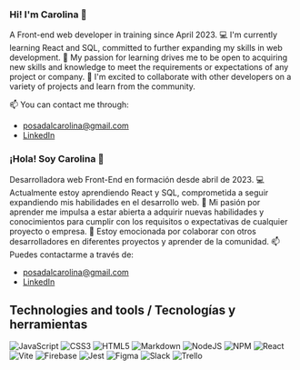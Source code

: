 ### Hi! I'm Carolina 👋
A Front-end web developer in training since April 2023. 
💻 I'm currently learning React and SQL, committed to further expanding my skills in web development.
🌱 My passion for learning drives me to be open to acquiring new skills and knowledge to meet the requirements or expectations of any project or company.
🤝 I'm excited to collaborate with other developers on a variety of projects and learn from the community.

📫 You can contact me through:
- posadalcarolina@gmail.com
- [LinkedIn](https://www.linkedin.com/in/carolina-posada-lopez/)

### ¡Hola! Soy Carolina 👋
Desarrolladora web Front-End en formación desde abril de 2023. 
💻 Actualmente estoy aprendiendo React y SQL, comprometida a seguir expandiendo mis habilidades en el desarrollo web.
🌱 Mi pasión por aprender me impulsa a estar abierta a adquirir nuevas habilidades y conocimientos para cumplir con los requisitos o expectativas de cualquier proyecto o empresa.
🤝 Estoy emocionada por colaborar con otros desarrolladores en diferentes proyectos y aprender de la comunidad.
📫 Puedes contactarme a través de:
- posadalcarolina@gmail.com
- [LinkedIn](https://www.linkedin.com/in/carolina-posada-lopez/)

## Technologies and tools / Tecnologías y herramientas
![JavaScript](https://img.shields.io/badge/javascript-%23323330.svg?style=for-the-badge&logo=javascript&logoColor=%23F7DF1E)
![CSS3](https://img.shields.io/badge/css3-%231572B6.svg?style=for-the-badge&logo=css3&logoColor=white)
![HTML5](https://img.shields.io/badge/html5-%23E34F26.svg?style=for-the-badge&logo=html5&logoColor=white)
![Markdown](https://img.shields.io/badge/markdown-%23000000.svg?style=for-the-badge&logo=markdown&logoColor=white)
![NodeJS](https://img.shields.io/badge/node.js-6DA55F?style=for-the-badge&logo=node.js&logoColor=white)
![NPM](https://img.shields.io/badge/NPM-%23CB3837.svg?style=for-the-badge&logo=npm&logoColor=white)
![React](https://img.shields.io/badge/react-%2320232a.svg?style=for-the-badge&logo=react&logoColor=%2361DAFB)
![Vite](https://img.shields.io/badge/vite-%23646CFF.svg?style=for-the-badge&logo=vite&logoColor=white)
![Firebase](https://img.shields.io/badge/Firebase-039BE5?style=for-the-badge&logo=Firebase&logoColor=white)
![Jest](https://img.shields.io/badge/-jest-%23C21325?style=for-the-badge&logo=jest&logoColor=white)
![Figma](https://img.shields.io/badge/figma-%23F24E1E.svg?style=for-the-badge&logo=figma&logoColor=white)
![Slack](https://img.shields.io/badge/Slack-4A154B?style=for-the-badge&logo=slack&logoColor=white)
![Trello](https://img.shields.io/badge/Trello-%23026AA7.svg?style=for-the-badge&logo=Trello&logoColor=white)




